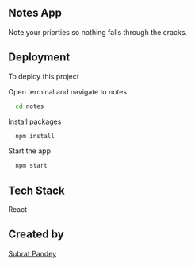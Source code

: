 ## Notes App

Note your priorties so nothing falls through the cracks.

## Deployment

To deploy this project

Open terminal and navigate to notes

```bash
  cd notes
```
Install packages

```bash
  npm install
```

Start the app

```bash
  npm start
```

## Tech Stack

React

## Created by
[Subrat Pandey](https://github.com/4bitsubrat)